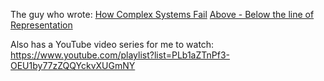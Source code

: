 
The guy who wrote:
[How Complex Systems Fail](../How%20Complex%20Systems%20Fail.md)
[Above - Below the line of Representation](Above%20and%20Below%20the%20Line%20of%20representation.md)

Also has a YouTube video series for me to watch: https://www.youtube.com/playlist?list=PLb1aZTnPf3-OEU1by77zZQQYckvXUGmNY